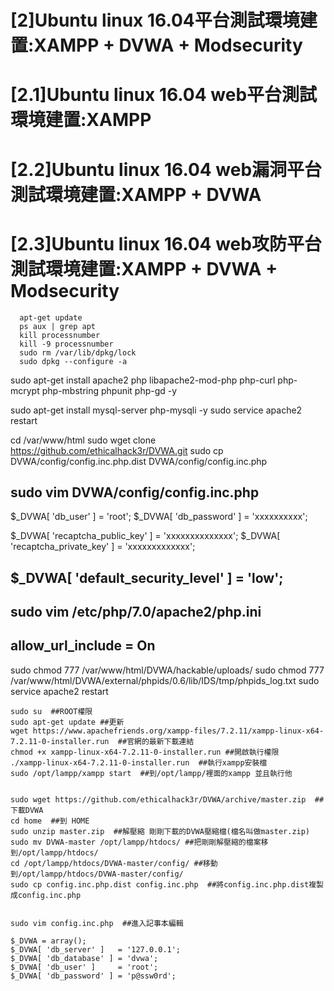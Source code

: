 # [2]Ubuntu linux 16.04平台測試環境建置:XAMPP + DVWA + Modsecurity
# [2.1]Ubuntu linux 16.04 web平台測試環境建置:XAMPP
# [2.2]Ubuntu linux 16.04 web漏洞平台測試環境建置:XAMPP + DVWA
# [2.3]Ubuntu linux 16.04 web攻防平台測試環境建置:XAMPP + DVWA + Modsecurity 

```
  apt-get update
  ps aux | grep apt
  kill processnumber
  kill -9 processnumber
  sudo rm /var/lib/dpkg/lock
  sudo dpkg --configure -a
 ``` 
  sudo apt-get install apache2 php libapache2-mod-php php-curl php-mcrypt php-mbstring phpunit php-gd -y     

  sudo apt-get install mysql-server php-mysqli -y
  sudo service apache2 restart

  cd /var/www/html
  sudo wget clone https://github.com/ethicalhack3r/DVWA.git
  sudo cp DVWA/config/config.inc.php.dist DVWA/config/config.inc.php

  sudo vim DVWA/config/config.inc.php
-----------------------------------------------------
  $_DVWA[ 'db_user' ] = 'root';
  $_DVWA[ 'db_password' ] = 'xxxxxxxxxx';

  $_DVWA[ 'recaptcha_public_key' ] = 'xxxxxxxxxxxxxx';
  $_DVWA[ 'recaptcha_private_key' ] = 'xxxxxxxxxxxxx';

  $_DVWA[ 'default_security_level' ] = 'low';
-----------------------------------------------------

  sudo vim /etc/php/7.0/apache2/php.ini
-----------------------------------------------------
  allow_url_include = On
-----------------------------------------------------
  sudo chmod 777  /var/www/html/DVWA/hackable/uploads/
  sudo chmod  777 /var/www/html/DVWA/external/phpids/0.6/lib/IDS/tmp/phpids_log.txt
  sudo service apache2 restart
  
  ```
  sudo su  ##ROOT權限
  sudo apt-get update ##更新
  wget https://www.apachefriends.org/xampp-files/7.2.11/xampp-linux-x64-7.2.11-0-installer.run  ##官網的最新下載連結
  chmod +x xampp-linux-x64-7.2.11-0-installer.run ##開啟執行權限
  ./xampp-linux-x64-7.2.11-0-installer.run  ##執行xampp安裝檔
  sudo /opt/lampp/xampp start  ##到/opt/lampp/裡面的xampp 並且執行他
  
  
  sudo wget https://github.com/ethicalhack3r/DVWA/archive/master.zip  ##下載DVWA
  cd home  ##到 HOME
  sudo unzip master.zip  ##解壓縮 剛剛下載的DVWA壓縮檔(檔名叫做master.zip)
  sudo mv DVWA-master /opt/lampp/htdocs/ ##把剛剛解壓縮的檔案移到/opt/lampp/htdocs/
  cd /opt/lampp/htdocs/DVWA-master/config/ ##移動到/opt/lampp/htdocs/DVWA-master/config/
  sudo cp config.inc.php.dist config.inc.php  ##將config.inc.php.dist複製成config.inc.php
  
  
  sudo vim config.inc.php  ##進入記事本編輯
  
  $_DVWA = array();
  $_DVWA[ 'db_server' ]   = '127.0.0.1';
  $_DVWA[ 'db_database' ] = 'dvwa';
  $_DVWA[ 'db_user' ]     = 'root';
  $_DVWA[ 'db_password' ] = 'p@ssw0rd';

  

